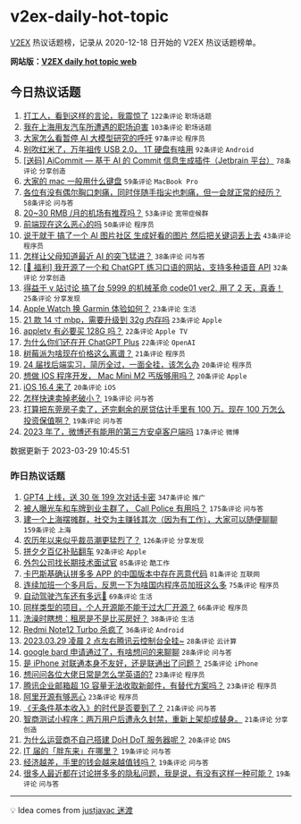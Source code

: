 # v2ex-daily-hot-topic

[V2EX](https://www.v2ex.com/) 热议话题榜，记录从 2020-12-18 日开始的 V2EX 热议话题榜单。

**网站版：[V2EX daily hot topic web](https://boojack.github.io/v2ex-daily-hot-topic-web/)**

## 今日热议话题

<!-- TODAY BEGIN -->

1. [打工人，看到这样的言论，我震惊了](https://www.v2ex.com/t/928102) `122条评论` `职场话题`
1. [我在上海用友汽车所遭遇的职场迫害](https://www.v2ex.com/t/928067) `103条评论` `职场话题`
1. [大家怎么看暂停 AI 大模型研究的呼吁](https://www.v2ex.com/t/928150) `97条评论` `程序员`
1. [别吹红米了，万年祖传 USB 2.0， 1T 硬盘有啥用](https://www.v2ex.com/t/928145) `92条评论` `Android`
1. [[送码] AiCommit — 基于 AI 的 Commit 信息生成插件（Jetbrain 平台）](https://www.v2ex.com/t/928027) `78条评论` `分享创造`
1. [大家的 mac 一般用什么键盘](https://www.v2ex.com/t/928049) `59条评论` `MacBook Pro`
1. [各位有没有偶尔胸口刺痛，同时伴随手指尖也刺痛，但一会就正常的经历？](https://www.v2ex.com/t/928110) `58条评论` `问与答`
1. [20~30 RMB /月的机场有推荐吗？](https://www.v2ex.com/t/928177) `53条评论` `宽带症候群`
1. [前端现在这么恶心的吗](https://www.v2ex.com/t/928203) `50条评论` `程序员`
1. [说干就干 搞了一个 AI 图片社区 生成好看的图片 然后把关键词丢上去](https://www.v2ex.com/t/928028) `43条评论` `程序员`
1. [怎样让父母知道最近 AI 的突飞猛进？](https://www.v2ex.com/t/928131) `38条评论` `问与答`
1. [[🎉 福利] 我开源了一个和 ChatGPT 练习口语的网站，支持多种语音 API](https://www.v2ex.com/t/928200) `32条评论` `分享创造`
1. [得益于 v 站讨论 搞了台 5999 的机械革命 code01 ver2. 用了 2 天，真香！](https://www.v2ex.com/t/928117) `25条评论` `分享发现`
1. [Apple Watch 换 Garmin 体验如何？](https://www.v2ex.com/t/928048) `23条评论` `生活`
1. [21 款 14 寸 mbp，需要升级到 32g 内存吗](https://www.v2ex.com/t/928040) `23条评论` `Apple`
1. [appletv 有必要买 128G 吗？](https://www.v2ex.com/t/928137) `22条评论` `Apple TV`
1. [为什么你们还在开 ChatGPT Plus](https://www.v2ex.com/t/928124) `22条评论` `OpenAI`
1. [树莓派为啥现在价格这么离谱？](https://www.v2ex.com/t/928157) `21条评论` `程序员`
1. [24 届找后端实习，简历全过，一面全挂，该怎么办](https://www.v2ex.com/t/928195) `20条评论` `程序员`
1. [想做 IOS 程序开发， Mac Mini M2 丐版够用吗？](https://www.v2ex.com/t/928058) `20条评论` `Apple`
1. [iOS 16.4 来了](https://www.v2ex.com/t/928026) `20条评论` `iOS`
1. [怎样快速卖掉老破小？](https://www.v2ex.com/t/928189) `19条评论` `问与答`
1. [打算把东莞房子卖了，还完剩余的房贷估计手里有 100 万。现在 100 万怎么投资保值啊？](https://www.v2ex.com/t/928104) `19条评论` `问与答`
1. [2023 年了，微博还有能用的第三方安卓客户端吗](https://www.v2ex.com/t/928084) `17条评论` `微博`

数据更新于 2023-03-29 10:45:51

<!-- TODAY END -->

### 昨日热议话题

<!-- YESTERDAY BEGIN -->

1. [GPT4 上线，送 30 张 199 次对话卡密](https://www.v2ex.com/t/927773) `347条评论` `推广`
1. [被人曝光车和车牌到业主群了， Call Police 有用吗？](https://www.v2ex.com/t/927867) `175条评论` `问与答`
1. [建一个上海摆摊群，社交为主赚钱其次（因为有工作），大家可以随便聊聊](https://www.v2ex.com/t/927761) `159条评论` `上海`
1. [农历年以来似乎裁员潮更猛烈了？](https://www.v2ex.com/t/927715) `126条评论` `分享发现`
1. [拼夕夕百亿补贴翻车](https://www.v2ex.com/t/927771) `92条评论` `Apple`
1. [外包公司找长期技术面试官](https://www.v2ex.com/t/927709) `85条评论` `酷工作`
1. [卡巴斯基确认拼多多 APP 的中国版本中存在恶意代码](https://www.v2ex.com/t/927716) `81条评论` `互联网`
1. [连续加班一个多月后，反思一下为啥国内程序员加班这么多](https://www.v2ex.com/t/927862) `75条评论` `程序员`
1. [自动驾驶汽车还有多远🚗](https://www.v2ex.com/t/927737) `69条评论` `生活`
1. [同样类型的项目，个人开源能不能干过大厂开源？](https://www.v2ex.com/t/927837) `66条评论` `程序员`
1. [洗澡时瞎想：租房是不是比买房好？](https://www.v2ex.com/t/927920) `38条评论` `生活`
1. [Redmi Note12 Turbo 杀疯了](https://www.v2ex.com/t/927951) `36条评论` `Android`
1. [2023.03.29 凌晨 2 点左右腾讯云控制台全挂~](https://www.v2ex.com/t/928016) `28条评论` `云计算`
1. [google bard 申请通过了，有啥想问的来聊聊](https://www.v2ex.com/t/927868) `28条评论` `问与答`
1. [是 iPhone 对联通本身不友好，还是联通出了问题？](https://www.v2ex.com/t/927745) `25条评论` `iPhone`
1. [想问问各位大佬日常是怎么学英语的?](https://www.v2ex.com/t/927848) `23条评论` `程序员`
1. [腾讯企业邮箱超 1G 容量无法收取新邮件，有替代方案吗？](https://www.v2ex.com/t/927830) `23条评论` `程序员`
1. [阿里开源有够恶心](https://www.v2ex.com/t/927821) `23条评论` `程序员`
1. [《无条件基本收入》的时代是否要到了？](https://www.v2ex.com/t/927903) `21条评论` `问与答`
1. [智商测试小程序：两万用户后遭永久封禁，重新上架却成替身。](https://www.v2ex.com/t/927747) `21条评论` `分享创造`
1. [为什么运营商不自己搭建 DoH DoT 服务器呢？](https://www.v2ex.com/t/927891) `20条评论` `DNS`
1. [IT 届的「胖东来」在哪里？](https://www.v2ex.com/t/927841) `19条评论` `问与答`
1. [经济越差，手里的钱会越来越值钱吗？](https://www.v2ex.com/t/927819) `19条评论` `问与答`
1. [很多人最近都在讨论拼多多的隐私问题，我是说，有没有这样一种可能？](https://www.v2ex.com/t/927740) `19条评论` `问与答`

<!-- YESTERDAY END -->

---

💡 Idea comes from [justjavac 迷渡](https://github.com/justjavac/)
